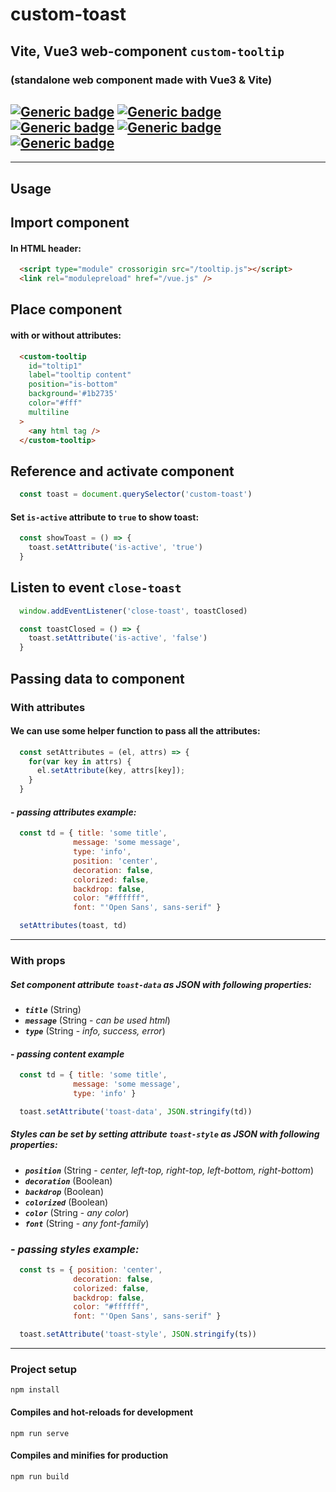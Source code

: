 # custom-toast

## Vite, Vue3 web-component `custom-tooltip`
### (standalone web component made with Vue3 & Vite)

## [![Generic badge](https://img.shields.io/badge/:-HTML-red.svg?style=flat&logo=HTML5)](https://developer.mozilla.org/en-US/docs/Web/Guide/HTML/HTML5) [![Generic badge](https://img.shields.io/badge/:-CSS-blue.svg?style=flat&logo=CSS3)](https://www.tutorialrepublic.com/css-tutorial/) [![Generic badge](https://img.shields.io/badge/:-JavaScript-yellow.svg?style=flat&logo=JavaScript)](https://developer.mozilla.org/en-US/docs/Web/JavaScript) [![Generic badge](https://img.shields.io/badge/:-VUE.js-BRIGHTGREEN.svg?style=flat&logo=Vue.js)](https://vuejs.org/) [![Generic badge](https://img.shields.io/badge/:-Vite-darkblue.svg?style=flat&logo=Vite)](https://vitejs.dev/)
<hr>

## Usage
## Import component
#### In HTML header:
```html
  <script type="module" crossorigin src="/tooltip.js"></script>
  <link rel="modulepreload" href="/vue.js" />
```

## Place component
#### with or without attributes:
```html
  <custom-tooltip
    id="toltip1"
    label="tooltip content"
    position="is-bottom"
    background='#1b2735'
    color="#fff"
    multiline
  >
    <any html tag />
  </custom-tooltip>
```
## Reference and activate component
```js
  const toast = document.querySelector('custom-toast')
```
#### Set `is-active` attribute to `true` to show toast:
```js
  const showToast = () => {
    toast.setAttribute('is-active', 'true')
  }
```
## Listen to event `close-toast`
```js
  window.addEventListener('close-toast', toastClosed)

  const toastClosed = () => {
    toast.setAttribute('is-active', 'false')
  }
```
## Passing data to component
### With attributes
#### We can use some helper function to pass all the attributes:
```js
  const setAttributes = (el, attrs) => {
    for(var key in attrs) {
      el.setAttribute(key, attrs[key]);
    }
  }
```
#### - *passing attributes example:*
```js
  const td = { title: 'some title',
              message: 'some message',
              type: 'info',
              position: 'center',
              decoration: false,
              colorized: false,
              backdrop: false,
              color: "#ffffff",
              font: "'Open Sans', sans-serif" }

  setAttributes(toast, td)
```
<hr>


### With props
#####   Set component attribute `toast-data` as JSON with following properties:
- ***`title`*** (String)
- ***`message`*** (String - *can be used html*)
- ***`type`*** (String - *info, success, error*)

#### - *passing content example*
```js
  const td = { title: 'some title',
              message: 'some message',
              type: 'info' }

  toast.setAttribute('toast-data', JSON.stringify(td))
```
##### Styles can be set by setting attribute `toast-style` as JSON with following properties:
 - ***`position`*** (String - *center, left-top, right-top, left-bottom, right-bottom*)
 - ***`decoration`*** (Boolean)
 - ***`backdrop`*** (Boolean)
 - ***`colorized`*** (Boolean)
 - ***`color`*** (String - *any color*)
 - ***`font`*** (String - *any font-family*)

### - ***passing styles example:***
```js
  const ts = { position: 'center',
              decoration: false,
              colorized: false,
              backdrop: false,
              color: "#ffffff",
              font: "'Open Sans', sans-serif" }

  toast.setAttribute('toast-style', JSON.stringify(ts))
```
<hr>

### Project setup
```
npm install
```

#### Compiles and hot-reloads for development
```
npm run serve
```

#### Compiles and minifies for production
```
npm run build
```
